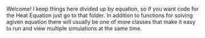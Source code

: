 Welcome! I keep things here divided up by equation, so if you want code for the Heat Equation just go to that folder. In addition to functions for solving agiven equation 
there will usually be one of more classes that make it easy to run and view multiple simulations at the same time.
